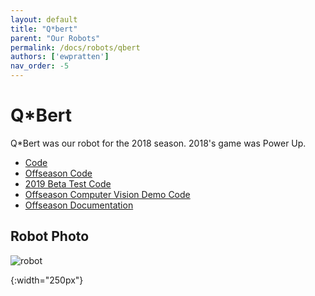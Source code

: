 ```yaml
---
layout: default
title: "Q*bert"
parent: "Our Robots"
permalink: /docs/robots/qbert
authors: ['ewpratten']
nav_order: -5
---
```


# Q*Bert
Q*Bert was our robot for the 2018 season.
2018's game was Power Up.

 - [Code](https://github.com/frc5024/PowerUp)
 - [Offseason Code](https://github.com/frc5024/PowerUp-Offseason)
 - [2019 Beta Test Code](https://github.com/ewpratten/Barebonesfrc)
 - [Offseason Computer Vision Demo Code](https://github.com/Ewpratten/RioCV-PI)
 - [Offseason Documentation](https://ewpratten.github.io/barebonesFRC/html/)

## Robot Photo
![robot]

[robot]: /webdocs/assets/img/qbert.png
{:width="250px"}